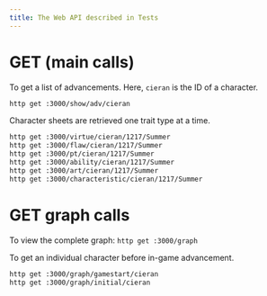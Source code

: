 ```yaml
---
title: The Web API described in Tests
---
```



# GET (main calls)

To get a list of advancements.  Here, `cieran` is the ID of a character.

```sh
http get :3000/show/adv/cieran
```

Character sheets are retrieved one trait type at a time.

```sh
http get :3000/virtue/cieran/1217/Summer
http get :3000/flaw/cieran/1217/Summer
http get :3000/pt/cieran/1217/Summer
http get :3000/ability/cieran/1217/Summer
http get :3000/art/cieran/1217/Summer
http get :3000/characteristic/cieran/1217/Summer
```

# GET graph calls

To view the complete graph: `http get :3000/graph`

To get an individual character before in-game advancement.

```sh
http get :3000/graph/gamestart/cieran
http get :3000/graph/initial/cieran
```
